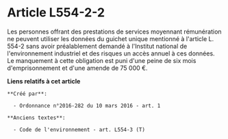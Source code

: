 # Article L554-2-2

Les personnes offrant des prestations de services moyennant rémunération ne peuvent utiliser les données du guichet unique
mentionné à l'article L. 554-2 sans avoir préalablement demandé à l'Institut national de l'environnement industriel et des
risques un accès annuel à ces données. Le manquement à cette obligation est puni d'une peine de six mois d'emprisonnement et
d'une amende de 75 000 €.

**Liens relatifs à cet article**

	**Créé par**:

	  - Ordonnance n°2016-282 du 10 mars 2016 - art. 1

	**Anciens textes**:

	  - Code de l'environnement - art. L554-3 (T)
